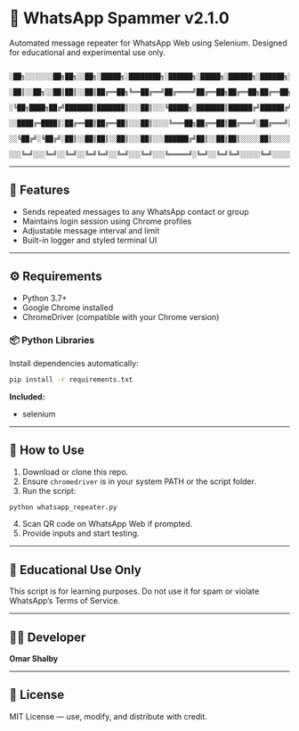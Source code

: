 # 👻 WhatsApp Spammer v2.1.0

Automated message repeater for WhatsApp Web using Selenium. Designed for educational and experimental use only.

```
     ░██╗░░░░░░░██╗██╗░░██╗░█████╗░████████╗░██████╗░█████╗░██████╗░██████╗░
     ░██║░░██╗░░██║██║░░██║██╔══██╗╚══██╔══╝██╔════╝██╔══██╗██╔══██╗██╔══██╗
     ░╚██╗████╗██╔╝███████║███████║░░░██║░░░╚█████╗░███████║██████╔╝██████╔╝
     ░░████╔═████║░██╔══██║██╔══██║░░░██║░░░░╚═══██╗██╔══██║██╔═══╝░██╔═══╝░
     ░░╚██╔╝░╚██╔╝░██║░░██║██║░░██║░░░██║░░░██████╔╝██║░░██║██║░░░░░██║░░░░░
     ░░░╚═╝░░░╚═╝░░╚═╝░░╚═╝╚═╝░░╚═╝░░░╚═╝░░░╚═════╝░╚═╝░░╚═╝╚═╝░░░░░╚═╝░░░░░
```

---

## 🧠 Features

- Sends repeated messages to any WhatsApp contact or group
- Maintains login session using Chrome profiles
- Adjustable message interval and limit
- Built-in logger and styled terminal UI

---

## ⚙️ Requirements

- Python 3.7+
- Google Chrome installed
- ChromeDriver (compatible with your Chrome version)

### 📦 Python Libraries

Install dependencies automatically:

```bash
pip install -r requirements.txt
```

**Included:**
- selenium

---

## 🚀 How to Use

1. Download or clone this repo.
2. Ensure `chromedriver` is in your system PATH or the script folder.
3. Run the script:
```bash
python whatsapp_repeater.py
```
4. Scan QR code on WhatsApp Web if prompted.
5. Provide inputs and start testing.

---

## 🧪 Educational Use Only

This script is for learning purposes. Do not use it for spam or violate WhatsApp’s Terms of Service.

---

## 👨‍💻 Developer

**Omar Shalby**

---

## 📄 License

MIT License — use, modify, and distribute with credit.
